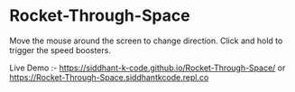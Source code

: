 # Rocket-Through-Space

Move the mouse around the screen to change direction. Click and hold to trigger the speed boosters.

Live Demo :- https://siddhant-k-code.github.io/Rocket-Through-Space/ or https://Rocket-Through-Space.siddhantkcode.repl.co
